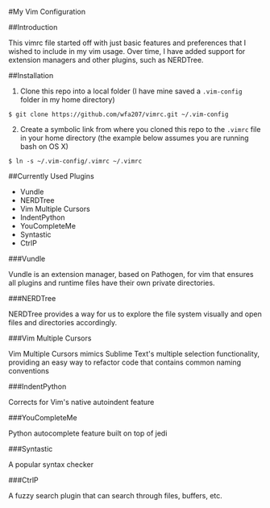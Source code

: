 #My Vim Configuration

##Introduction

This vimrc file started off with just basic features and preferences that I wished to include in my vim usage. Over time, I have added support for extension managers and other plugins, such as NERDTree.

##Installation

1) Clone this repo into a local folder (I have mine saved a `.vim-config` folder in my home directory)

`$ git clone https://github.com/wfa207/vimrc.git ~/.vim-config`

2) Create a symbolic link from where you cloned this repo to the `.vimrc` file in your home directory (the example below assumes you are running bash on OS X)

`$ ln -s ~/.vim-config/.vimrc ~/.vimrc`

##Currently Used Plugins
- Vundle
- NERDTree
- Vim Multiple Cursors
- IndentPython
- YouCompleteMe
- Syntastic
- CtrlP

###Vundle

Vundle is an extension manager, based on Pathogen, for vim that ensures all plugins and runtime files have their own private directories.

###NERDTree

NERDTree provides a way for us to explore the file system visually and open files and directories accordingly.

###Vim Multiple Cursors

Vim Multiple Cursors mimics Sublime Text's multiple selection functionality, providing an easy way to refactor code that contains common naming conventions

###IndentPython

Corrects for Vim's native autoindent feature

###YouCompleteMe

Python autocomplete feature built on top of jedi

###Syntastic

A popular syntax checker

###CtrlP

A fuzzy search plugin that can search through files, buffers, etc.
